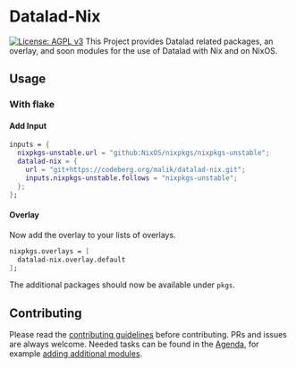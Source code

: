 # Datalad-Nix
[![License: AGPL v3](https://img.shields.io/badge/License-AGPL_v3-blue.svg)](https://www.gnu.org/licenses/agpl-3.0)
This Project provides Datalad related packages, an overlay, and soon modules for the use of Datalad with Nix and on NixOS.
## Usage
### With flake
#### Add Input
``` nix
inputs = {
  nixpkgs-unstable.url = "github:NixOS/nixpkgs/nixpkgs-unstable";  
  datalad-nix = {
    url = "git+https://codeberg.org/malik/datalad-nix.git";
    inputs.nixpkgs-unstable.follows = "nixpkgs-unstable";
  };
};
```
#### Overlay
Now add the overlay to your lists of overlays.
``` nix
nixpkgs.overlays = [
  datalad-nix.overlay.default
];
```
The additional packages should now be available under `pkgs`.

## Contributing
Please read the [contributing guidelines](CONTRIBUTING.md) before contributing.
PRs and issues are always welcome. Needed tasks can be found in the [Agenda](./org/agenda), for example [adding additional modules](./org/agenda/modules/index.md).
